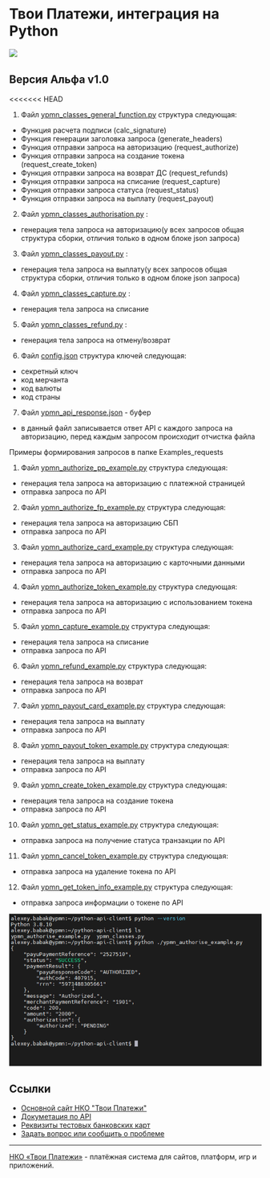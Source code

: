 # Твои Платежи, интеграция на Python
![](https://repository-images.githubusercontent.com/638835276/ff494b04-d65b-4843-8759-e85c689a7e80)

## Версия Альфа v1.0
<<<<<<< HEAD
1) Файл [ypmn_classes_general_function.py](https://github.com/yourpayments/python-api-client/blob/main/ypmn_classes_general_function.py) структура следующая:
- Функция расчета подписи (calc_signature)
- Функция генерации заголовка запроса (generate_headers)
- Функция отправки запроса на авторизацию (request_authorize)
- Функция отправки запроса на создание токена (request_create_token)
- Функция отправки запроса на возврат ДС (request_refunds)
- Функция отправки запроса на списание (request_capture)
- Функция отправки запроса статуса (request_status)
- Функция отправки запроса на выплату (request_payout)


2) Файл [ypmn_classes_authorisation.py](https://github.com/yourpayments/python-api-client/blob/main/ypmn_classes_authorisation.py) :
- генерация тела запроса на авторизацию(у всех запросов общая структура сборки, отличия только в одном блоке json запроса)


3) Файл [ypmn_classes_payout.py](https://github.com/yourpayments/python-api-client/blob/main/ypmn_classes_payout.py) :
- генерация тела запроса на выплату(у всех запросов общая структура сборки, отличия только в одном блоке json запроса)


4) Файл [ypmn_classes_capture.py](https://github.com/yourpayments/python-api-client/blob/main/ypmn_classes_capture.py) :
- генерация тела запроса на списание


5) Файл [ypmn_classes_refund.py](https://github.com/yourpayments/python-api-client/blob/main/ypmn_classes_refund.py) :
- генерация тела запроса на отмену/возврат


6) Файл [config.json](https://github.com/yourpayments/python-api-client/blob/main/config.json) структура ключей следующая:
- секретный ключ
- код мерчанта
- код валюты
- код страны


7) Файл [ypmn_api_response.json](https://github.com/yourpayments/python-api-client/blob/main/ypmn_api_response.json) - буфер
- в данный файл записывается ответ API с каждого запроса на авторизацию, перед каждым запросом происходит отчистка файла


Примеры формирования запросов в папке Examples_requests

1) Файл [ypmn_authorize_pp_example.py](https://github.com/yourpayments/python-api-client/blob/main/Examples_requests/ypmn_authorize_pp_example.py) структура следующая:
- генерация тела запроса на авторизацию с платежной страницей
- отправка запроса по API

2) Файл [ypmn_authorize_fp_example.py](https://github.com/yourpayments/python-api-client/blob/main/Examples_requests/ypmn_authorize_fp_example.py) структура следующая:
- генерация тела запроса на авторизацию СБП
- отправка запроса по API

3) Файл [ypmn_authorize_card_example.py](https://github.com/yourpayments/python-api-client/blob/main/Examples_requests/ypmn_authorize_card_example.py) структура следующая:
- генерация тела запроса на авторизацию с карточными данными
- отправка запроса по API

4) Файл [ypmn_authorize_token_example.py](https://github.com/yourpayments/python-api-client/blob/main/Examples_requests/ypmn_authorize_token_example.py) структура следующая:
- генерация тела запроса на авторизацию с использованием токена
- отправка запроса по API
 
5) Файл [ypmn_capture_example.py](https://github.com/yourpayments/python-api-client/blob/main/Examples_requests/ypmn_capture_example.py) структура следующая:
- генерация тела запроса на списание
- отправка запроса по API

6) Файл [ypmn_refund_example.py](https://github.com/yourpayments/python-api-client/blob/main/Examples_requests/ypmn_refund_example.py) структура следующая:
- генерация тела запроса на возврат
- отправка запроса по API

7) Файл [ypmn_payout_card_example.py](https://github.com/yourpayments/python-api-client/blob/main/Examples_requests/ypmn_payout_card_example.py) структура следующая:
- генерация тела запроса на выплату
- отправка запроса по API

8) Файл [ypmn_payout_token_example.py](https://github.com/yourpayments/python-api-client/blob/main/Examples_requests/ypmn_payout_token_example.py) структура следующая:
- генерация тела запроса на выплату
- отправка запроса по API

9) Файл [ypmn_create_token_example.py](https://github.com/yourpayments/python-api-client/blob/main/Examples_requests/ypmn_create_token_example.py) структура следующая:
- генерация тела запроса на создание токена
- отправка запроса по API

10) Файл [ypmn_get_status_example.py](https://github.com/yourpayments/python-api-client/blob/main/Examples_requests/ypmn_get_status_example.py) структура следующая:
- отправка запроса на получение статуса транзакции по API 

11) Файл [ypmn_cancel_token_example.py](https://github.com/yourpayments/python-api-client/blob/main/Examples_requests/ypmn_cancel_token_example.py) структура следующая:
- отправка запроса на удаление токена по API 

12) Файл [ypmn_get_token_info_example.py](https://github.com/yourpayments/python-api-client/blob/main/Examples_requests/ypmn_get_token_info_example.py) структура следующая:
- отправка запроса информации о токене по API 


![](https://github.com/yourpayments/python-api-client/blob/main/ypmn-python-client.png)

## Ссылки
- [Основной сайт НКО "Твои Платежи"](https://YPMN.ru/)
- [Докуметация по API](https://ypmn.ru/ru/documentation/)
- [Реквизиты тестовых банковских карт](https://dev.payu.ru/ru/documents/rest-api/testing/#menu-2)
- [Задать вопрос или сообщить о проблеме](https://github.com/yourpayments/php-api-client/issues/new)

-------------
[НКО «Твои Платежи»](https://YPMN.ru/ "Платёжная система для сайтов, платформ и приложений") - платёжная система для сайтов, платформ, игр и приложений.
